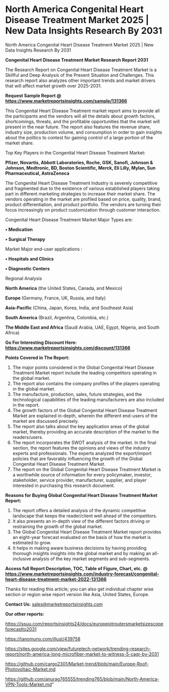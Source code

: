 # North America Congenital Heart Disease Treatment Market 2025 | New Data Insights Research By 2031
North America Congenital Heart Disease Treatment Market 2025 | New Data Insights Research By 2031

<strong>Congenital Heart Disease Treatment Market Research Report 2031</strong>

The Research Report on Congenital Heart Disease Treatment Market is a Skillful and Deep Analysis of the Present Situation and Challenges. This research report also analyzes other important trends and market drivers that will affect market growth over 2025-2031.

<strong>Request Sample Report @ <a href=https://www.marketreportsinsights.com/sample/131366>https://www.marketreportsinsights.com/sample/131366</a></strong>

This Congenital Heart Disease Treatment market report aims to provide all the participants and the vendors will all the details about growth factors, shortcomings, threats, and the profitable opportunities that the market will present in the near future. The report also features the revenue share, industry size, production volume, and consumption in order to gain insights about the politics to contest for gaining control of a large portion of the market share.

Top Key Players in the Congenital Heart Disease Treatment Market:

<strong>Pfizer, Novartis, Abbott Laboratories, Roche, GSK, Sanofi, Johnson & Johnson, Medtronic, BD, Boston Scientific, Merck, Eli Lilly, Mylan, Sun Pharmaceutical, AstraZeneca</strong>

The Congenital Heart Disease Treatment Industry is severely competitive and fragmented due to the existence of various established players taking part in different marketing strategies to increase their market share. The vendors operating in the market are profiled based on price, quality, brand, product differentiation, and product portfolio. The vendors are turning their focus increasingly on product customization through customer interaction.

Congenital Heart Disease Treatment Market Major Types are:

<strong>• Medication

• Surgical Therapy</strong>

Market Major end-user applications :

<strong>• Hospitals and Clinics

• Diagnostic Centers</strong>

Regional Analysis

</u><strong><b>North America</b></strong> (the United States, Canada, and Mexico)

<strong><b>Europe </b></strong>(Germany, France, UK, Russia, and Italy)

<strong><b>Asia-Pacific</b></strong> (China, Japan, Korea, India, and Southeast Asia)

<strong><b>South America</b></strong> (Brazil, Argentina, Colombia, etc.)

<strong><b>The Middle East and Africa</b></strong> (Saudi Arabia, UAE, Egypt, Nigeria, and South Africa)

<strong>Go For Interesting Discount Here: <a href=https://www.marketreportsinsights.com/discount/131366>https://www.marketreportsinsights.com/discount/131366</a></strong>

<strong>Points Covered in The Report:</strong>
<ol>
  <li>The major points considered in the Global Congenital Heart Disease Treatment Market report include the leading competitors operating in the global market.</li>
  <li>The report also contains the company profiles of the players operating in the global market.</li>
  <li>The manufacture, production, sales, future strategies, and the technological capabilities of the leading manufacturers are also included in the report.</li>
  <li>The growth factors of the Global Congenital Heart Disease Treatment Market are explained in-depth, wherein the different end-users of the market are discussed precisely.</li>
  <li>The report also talks about the key application areas of the global market, thereby providing an accurate description of the market to the readers/users.</li>
  <li>The report incorporates the SWOT analysis of the market. In the final section, the report features the opinions and views of the industry experts and professionals. The experts analyzed the export/import policies that are favorably influencing the growth of the Global Congenital Heart Disease Treatment Market.</li>
  <li>The report on the Global Congenital Heart Disease Treatment Market is a worthwhile source of information for every policymaker, investor, stakeholder, service provider, manufacturer, supplier, and player interested in purchasing this research document.</li>
</ol>
<strong>Reasons for Buying Global Congenital Heart Disease Treatment Market Report:</strong>

<ol>
  <li>The report offers a detailed analysis of the dynamic competitive landscape that keeps the reader/client well ahead of the competitors.</li>
  <li>It also presents an in-depth view of the different factors driving or restraining the growth of the global market.</li>
  <li>The Global Congenital Heart Disease Treatment Market report provides an eight-year forecast evaluated on the basis of how the market is estimated to grow.</li>
  <li>It helps in making aware business decisions by having providing thorough insights insights into the global market and by making an all-inclusive analysis of the key market segments and sub-segments.</li>
</ol>
<strong>Access full Report Description, TOC, Table of Figure, Chart, etc. @ <a href=https://www.marketreportsinsights.com/industry-forecast/congenital-heart-disease-treatment-market-2022-131366>https://www.marketreportsinsights.com/industry-forecast/congenital-heart-disease-treatment-market-2022-131366</a></strong>


Thanks for reading this article; you can also get individual chapter wise section or region wise report version like Asia, United States, Europe.

<strong>Contact Us:</strong>
sales@marketreportsinsights.com

<strong>Our other reports:</strong>

<a href=https://issuu.com/reportsinsights24/docs/europeiotroutersmarketsizescopeforecastto2031>https://issuu.com/reportsinsights24/docs/europeiotroutersmarketsizescopeforecastto2031</a>

<a href=https://tanomuno.com/illust/439758>https://tanomuno.com/illust/439758</a>

<a href=https://sites.google.com/view/futuretech-network/trending-research-report/north-america-long-microfiber-market-to-witness-5-cagr-by-2031>https://sites.google.com/view/futuretech-network/trending-research-report/north-america-long-microfiber-market-to-witness-5-cagr-by-2031</a>

<a href=https://github.com/cargo2301/Market-trend/blob/main/Europe-Roof-Photovoltaic-Market.md>https://github.com/cargo2301/Market-trend/blob/main/Europe-Roof-Photovoltaic-Market.md</a>

<a href=https://github.com/anurag765555/trending765/blob/main/North-America-VPN-Tools-Market.md>https://github.com/anurag765555/trending765/blob/main/North-America-VPN-Tools-Market.md</a>"

